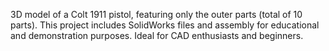 3D model of a Colt 1911 pistol, featuring only the outer parts (total of 10 parts). This project includes SolidWorks files and assembly for educational and demonstration purposes. Ideal for CAD enthusiasts and beginners.

